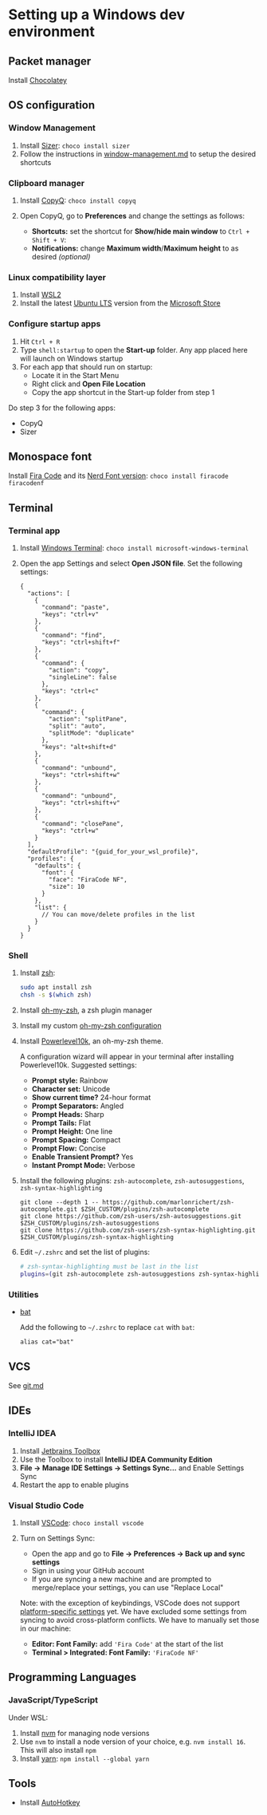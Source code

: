 # Setting up a Windows dev environment

## Packet manager

Install [Chocolatey](https://docs.chocolatey.org/en-us/choco/setup#installing-chocolatey)

## OS configuration

### Window Management

1. Install [Sizer](http://www.brianapps.net/sizer/): `choco install sizer`
2. Follow the instructions in [window-management.md](/shortcuts/window-management.md) to setup the desired shortcuts

### Clipboard manager

1. Install [CopyQ](https://copyq.readthedocs.io/en/latest/): `choco install copyq`
2. Open CopyQ, go to **Preferences** and change the settings as follows:

   - **Shortcuts:** set the shortcut for **Show/hide main window** to `Ctrl + Shift + V`:
   - **Notifications:** change **Maximum width**/**Maximum height** to as desired _(optional)_

### Linux compatibility layer

1. Install [WSL2](https://docs.microsoft.com/en-us/windows/wsl/install)
2. Install the latest [Ubuntu LTS](https://wiki.ubuntu.com/Releases) version from the [Microsoft Store](https://www.microsoft.com/en-au/p/ubuntu-20044-lts/9mttcl66cpxj#activetab=pivot:overviewtab)

### Configure startup apps

1. Hit `Ctrl + R`
2. Type `shell:startup` to open the **Start-up** folder. Any app placed here will launch on Windows startup
3. For each app that should run on startup:
   - Locate it in the Start Menu
   - Right click and **Open File Location**
   - Copy the app shortcut in the Start-up folder from step 1

Do step 3 for the following apps:

- CopyQ
- Sizer

## Monospace font

Install [Fira Code](https://github.com/tonsky/FiraCode) and its [Nerd Font version](https://github.com/ryanoasis/nerd-fonts/tree/master/patched-fonts/FiraCode): `choco install firacode firacodenf`

## Terminal

### Terminal app

1. Install [Windows Terminal](https://docs.microsoft.com/en-us/windows/terminal/): `choco install microsoft-windows-terminal`
2. Open the app Settings and select **Open JSON file**. Set the following settings:

   ```jsonc
   {
     "actions": [
       {
         "command": "paste",
         "keys": "ctrl+v"
       },
       {
         "command": "find",
         "keys": "ctrl+shift+f"
       },
       {
         "command": {
           "action": "copy",
           "singleLine": false
         },
         "keys": "ctrl+c"
       },
       {
         "command": {
           "action": "splitPane",
           "split": "auto",
           "splitMode": "duplicate"
         },
         "keys": "alt+shift+d"
       },
       {
         "command": "unbound",
         "keys": "ctrl+shift+w"
       },
       {
         "command": "unbound",
         "keys": "ctrl+shift+v"
       },
       {
         "command": "closePane",
         "keys": "ctrl+w"
       }
     ],
     "defaultProfile": "{guid_for_your_wsl_profile}",
     "profiles": {
       "defaults": {
         "font": {
           "face": "FiraCode NF",
           "size": 10
         }
       },
       "list": {
         // You can move/delete profiles in the list
       }
     }
   }
   ```

### Shell

1. Install [zsh](https://www.zsh.org/):

   ```bash
   sudo apt install zsh
   chsh -s $(which zsh)
   ```

2. Install [oh-my-zsh](https://github.com/ohmyzsh/ohmyzsh#basic-installation), a zsh plugin manager
3. Install my custom [oh-my-zsh configuration](https://github.com/kael89/ohmyzsh-config#setup)
4. Install [Powerlevel10k](https://github.com/romkatv/powerlevel10k#oh-my-zsh), an oh-my-zsh theme.

   A configuration wizard will appear in your terminal after installing Powerlevel10k. Suggested settings:

   - **Prompt style:** Rainbow
   - **Character set:** Unicode
   - **Show current time?** 24-hour format
   - **Prompt Separators:** Angled
   - **Prompt Heads:** Sharp
   - **Prompt Tails:** Flat
   - **Prompt Height:** One line
   - **Prompt Spacing:** Compact
   - **Prompt Flow:** Concise
   - **Enable Transient Prompt?** Yes
   - **Instant Prompt Mode:** Verbose

5. Install the following plugins: `zsh-autocomplete`, `zsh-autosuggestions`, `zsh-syntax-highlighting`

   ```
   git clone --depth 1 -- https://github.com/marlonrichert/zsh-autocomplete.git $ZSH_CUSTOM/plugins/zsh-autocomplete
   git clone https://github.com/zsh-users/zsh-autosuggestions.git $ZSH_CUSTOM/plugins/zsh-autosuggestions
   git clone https://github.com/zsh-users/zsh-syntax-highlighting.git $ZSH_CUSTOM/plugins/zsh-syntax-highlighting
   ```

6. Edit `~/.zshrc` and set the list of plugins:

   ```bash
   # zsh-syntax-highlighting must be last in the list
   plugins=(git zsh-autocomplete zsh-autosuggestions zsh-syntax-highlighting)
   ```

### Utilities

- [bat](https://github.com/sharkdp/bat?tab=readme-ov-file#on-macos-or-linux-via-homebrew)

  Add the following to `~/.zshrc` to replace `cat` with `bat`:

  ```
  alias cat="bat"
  ```

## VCS

See [git.md](../git.md)

## IDEs

### IntelliJ IDEA

1. Install [Jetbrains Toolbox](https://www.jetbrains.com/help/idea/installation-guide.html#233c6a64)
2. Use the Toolbox to install **IntelliJ IDEA Community Edition**
3. **File -> Manage IDE Settings -> Settings Sync...** and Enable Settings Sync
4. Restart the app to enable plugins

### Visual Studio Code

1. Install [VSCode](https://code.visualstudio.com/): `choco install vscode`
2. Turn on Settings Sync:

   - Open the app and go to **File -> Preferences -> Back up and sync settings**
   - Sign in using your GitHub account
   - If you are syncing a new machine and are prompted to merge/replace your settings, you can use "Replace Local"

   Note: with the exception of keybindings, VSCode does not support [platform-specific settings](https://github.com/microsoft/vscode/issues/5595) yet. We have excluded some settings from syncing to avoid cross-platform conflicts. We have to manually set those in our machine:

   - **Editor: Font Family:** add `'Fira Code'` at the start of the list
   - **Terminal > Integrated: Font Family:** `'FiraCode NF'`

## Programming Languages

### JavaScript/TypeScript

Under WSL:

1. Install [nvm](https://github.com/nvm-sh/nvm#installing-and-updating) for managing node versions
2. Use `nvm` to install a node version of your choice, e.g. `nvm install 16`. This will also install `npm`
3. Install [yarn](https://classic.yarnpkg.com/lang/en/docs/install/#mac-stable): `npm install --global yarn`

## Tools

- Install [AutoHotkey](https://www.autohotkey.com/)
